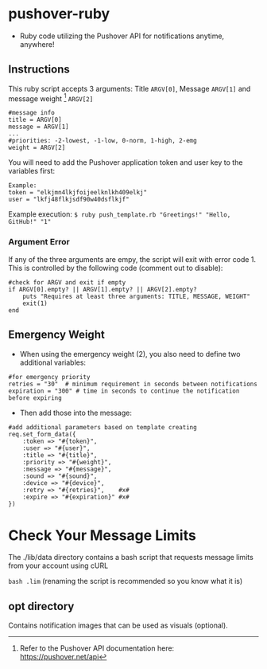 # pushover-ruby
- Ruby code utilizing the Pushover API for notifications anytime, anywhere!

## Instructions
This ruby script accepts 3 arguments: Title `ARGV[0]`, Message `ARGV[1]` and message weight [^1] `ARGV[2]`
[^1]: Refer to the Pushover API documentation here: https://pushover.net/api
```
#message info
title = ARGV[0]
message = ARGV[1]
...
#priorities: -2-lowest, -1-low, 0-norm, 1-high, 2-emg
weight = ARGV[2]
```

You will need to add the Pushover application token and user key to the variables first:
```
Example:
token = "elkjmn4lkjfoijeelknlkh409elkj"
user = "lkfj48flkjsdf90w40dsflkjf"
```
Example execution: `$ ruby push_template.rb "Greetings!" "Hello, GitHub!" "1"`

### Argument Error
If any of the three arguments are empy, the script will exit with error code 1. This is controlled by the following code (comment out to disable):
```
#check for ARGV and exit if empty
if ARGV[0].empty? || ARGV[1].empty? || ARGV[2].empty?
    puts "Requires at least three arguments: TITLE, MESSAGE, WEIGHT"
    exit(1)
end
```

## Emergency Weight
- When using the emergency weight (2), you also need to define two additional variables:
```
#for emergency priority
retries = "30"  # minimum requirement in seconds between notifications
expiration = "300" # time in seconds to continue the notification before expiring
```
- Then add those into the message:
```
#add additional parameters based on template creating
req.set_form_data({
    :token => "#{token}",
    :user => "#{user}",
    :title => "#{title}",
    :priority => "#{weight}",
    :message => "#{message}",
    :sound => "#{sound}",
    :device => "#{device}",
    :retry => "#{retries}",    #x#
    :expire => "#{expiration}" #x#
})
```
 
# Check Your Message Limits
 The ./lib/data directory contains a bash script that requests message limits from your account using cURL

`bash .lim` (renaming the script is recommended so you know what it is)
 
## opt directory
 Contains notification images that can be used as visuals (optional).
